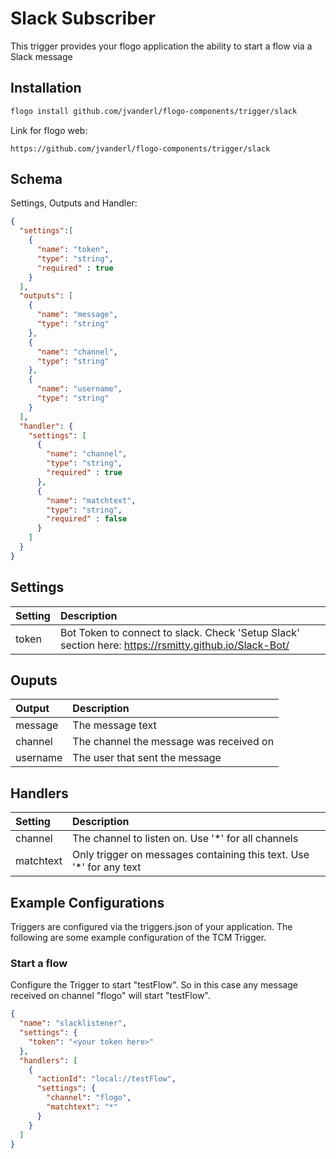 # Slack Subscriber
This trigger provides your flogo application the ability to start a flow via a Slack message


## Installation

```bash
flogo install github.com/jvanderl/flogo-components/trigger/slack
```
Link for flogo web:
```
https://github.com/jvanderl/flogo-components/trigger/slack
```

## Schema
Settings, Outputs and Handler:

```json
{
  "settings":[
    {
      "name": "token",
      "type": "string",
      "required" : true
    }
  ],
  "outputs": [
    {
      "name": "message",
      "type": "string"
    },
    {
      "name": "channel",
      "type": "string"
    },
    {
      "name": "username",
      "type": "string"
    }
  ],
  "handler": {
    "settings": [
      {
        "name": "channel",
        "type": "string",
        "required" : true
      },
      {
        "name": "matchtext",
        "type": "string",
        "required" : false
      }
    ]
  }
}

```
## Settings
| Setting   | Description    |
|:----------|:---------------|
| token      | Bot Token to connect to slack. Check 'Setup Slack' section here: https://rsmitty.github.io/Slack-Bot/  |

## Ouputs
| Output   | Description    |
|:----------|:---------------|
| message   | The message text |
| channel   | The channel the message was received on |
| username  | The user that sent the message |

## Handlers
| Setting   | Description    |
|:----------|:---------------|
| channel  | The channel to listen on. Use '*' for all channels |
| matchtext | Only trigger on messages containing this text. Use '*' for any text |


## Example Configurations

Triggers are configured via the triggers.json of your application. The following are some example configuration of the TCM Trigger.

### Start a flow
Configure the Trigger to start "testFlow". So in this case any message received on channel "flogo" will start "testFlow".

```json
{
  "name": "slacklistener",
  "settings": {
    "token": "<your token here>"
  },
  "handlers": [
    {
      "actionId": "local://testFlow",
      "settings": {
        "channel": "flogo",
        "matchtext": "*"
      }
    }
  ]
}
```
